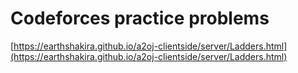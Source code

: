 # Codeforces practice problems

[https://earthshakira.github.io/a2oj-clientside/server/Ladders.html](https://earthshakira.github.io/a2oj-clientside/server/Ladders.html)